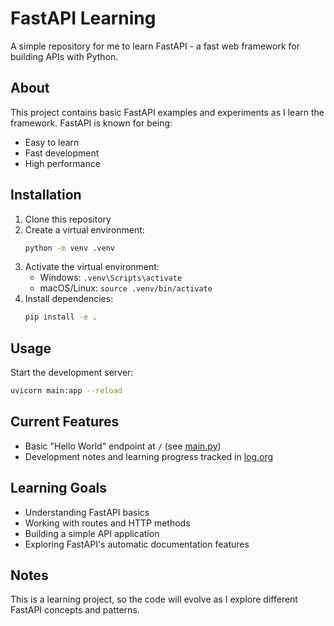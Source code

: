 # FastAPI Learning

A simple repository for me to learn FastAPI - a fast web framework for building APIs with Python.

## About

This project contains basic FastAPI examples and experiments as I learn the framework. FastAPI is known for being:
- Easy to learn
- Fast development
- High performance

## Installation

1. Clone this repository
2. Create a virtual environment:
   ```bash
   python -m venv .venv
   ```
3. Activate the virtual environment:
   - Windows: `.venv\Scripts\activate`
   - macOS/Linux: `source .venv/bin/activate`
4. Install dependencies:
   ```bash
   pip install -e .
   ```

## Usage

Start the development server:
```bash
uvicorn main:app --reload
```

## Current Features

- Basic "Hello World" endpoint at `/` (see [main.py](main.py))
- Development notes and learning progress tracked in [log.org](log.org)

## Learning Goals

- Understanding FastAPI basics
- Working with routes and HTTP methods
- Building a simple API application
- Exploring FastAPI's automatic documentation features

## Notes

This is a learning project, so the code will evolve as I explore different FastAPI concepts and patterns.